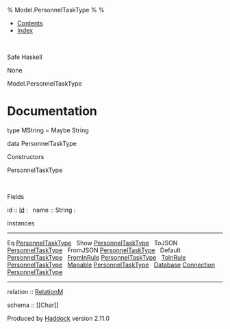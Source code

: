 % Model.PersonnelTaskType
% 
% 

-   [Contents](index.html)
-   [Index](doc-index.html)

 

Safe Haskell

None

Model.PersonnelTaskType

Documentation
=============

type MString = Maybe String

data PersonnelTaskType

Constructors

PersonnelTaskType

 

Fields

id :: [Id](Model-General.html#t:Id)
:    
name :: String
:    

Instances

  --------------------------------------------------------------------------------------------------------------------------------------------------------------------- ---
  Eq [PersonnelTaskType](Model-PersonnelTaskType.html#t:PersonnelTaskType)                                                                                               
  Show [PersonnelTaskType](Model-PersonnelTaskType.html#t:PersonnelTaskType)                                                                                             
  ToJSON [PersonnelTaskType](Model-PersonnelTaskType.html#t:PersonnelTaskType)                                                                                           
  FromJSON [PersonnelTaskType](Model-PersonnelTaskType.html#t:PersonnelTaskType)                                                                                         
  Default [PersonnelTaskType](Model-PersonnelTaskType.html#t:PersonnelTaskType)                                                                                          
  [FromInRule](Data-InRules.html#t:FromInRule) [PersonnelTaskType](Model-PersonnelTaskType.html#t:PersonnelTaskType)                                                     
  [ToInRule](Data-InRules.html#t:ToInRule) [PersonnelTaskType](Model-PersonnelTaskType.html#t:PersonnelTaskType)                                                         
  [Mapable](Model-General.html#t:Mapable) [PersonnelTaskType](Model-PersonnelTaskType.html#t:PersonnelTaskType)                                                          
  [Database](Model-General.html#t:Database) [Connection](Data-SqlTransaction.html#t:Connection) [PersonnelTaskType](Model-PersonnelTaskType.html#t:PersonnelTaskType)    
  --------------------------------------------------------------------------------------------------------------------------------------------------------------------- ---

relation :: [RelationM](Data-Relation.html#t:RelationM)

schema :: [[Char]]

Produced by [Haddock](http://www.haskell.org/haddock/) version 2.11.0

